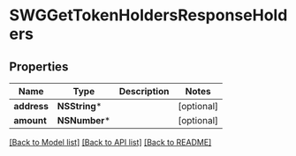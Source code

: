 # SWGGetTokenHoldersResponseHolders

## Properties
Name | Type | Description | Notes
------------ | ------------- | ------------- | -------------
**address** | **NSString*** |  | [optional] 
**amount** | **NSNumber*** |  | [optional] 

[[Back to Model list]](../README.md#documentation-for-models) [[Back to API list]](../README.md#documentation-for-api-endpoints) [[Back to README]](../README.md)


